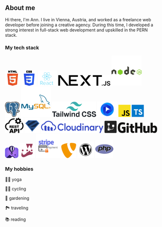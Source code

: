 ## About me
Hi there, I'm Ann.
I live in Vienna, Austria, and worked as a freelance web developer before joining a creative agency.
During this time, I developed a strong interest in full-stack web development and upskilled in the PERN stack.

### My tech stack
<img src="html5.png" height="50" title="HTML5"/> <img src="CSS3.png" height="50" title="CSS3"/> <img src="react.jpg" title="React" height="50"/> <img src="nextjs-13.png" height="35" title="NEXT.JS"/>  <img src="nodejs-logo-svgrepo-com.png" height="100" title="node.js"/>  <img src="postgresql.png" height="50" title="PostgreSQL"/>  <img src="MySQL.png" height="100" title="MySQL"/> <img src="tailwind-css-1.png" height="50" title="Tailwind CSS"/>  <img src="flowbite.webp" height="50" title="Flowbite"/>  <img src="js.png" height="40" title="JavaScript"/>  <img src="typescript.png" height="40" title="TypeScript"/>  <img src="restAPI.png" height="50" title="REST API"/>  <img src="zod.png" height="50" title="Zod"/>  <img src="cloudinary_logo_blue_0720_svg.png" height="40" title="Cloudinary"/>  <img src="drawSQL.jpg" height="40" title="drawSQL"/>  <img src="github.png" height="35" title="GitHub"/>  <img src="flyio.jpg" height="40" title="Fly.io"/>  <img src="jest.png" height="50" title="Jest"/>  <img src="Stripe-Payment-Logo.png" height="80" title="stripe"/> <img src="typo3.png" height="50" title="TYPO3"/>  <img src="WordPress_icon-icons.webp" height="55" title="WordPress"/>  <img src="php.png" height="60" title="PHP"/>

### My hobbies
🧘‍♀️ yoga

🚵‍♀️ cycling

🌹 gardening

🏞 traveling

📚 reading
